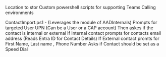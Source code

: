 Location to stor Custom powershell scripts for supporting Teams Calling environments

ContactImport.ps1 - (Leverages the module of AADInternals)
  Prompts for targeted User UPN (Can be a User or a CAP account)
  Then askes if the contact is internal or external
  If Internal contact prompts for contacts email address (Reads Entra ID for Contact Details)
  If External contact promts for First Name, Last name , Phone Number
  Asks if Contact should be set as a Speed Dial

